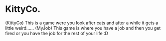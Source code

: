 # KittyCo. 
(KittyCo) This is a game were you look after cats and after a while it gets a little weird......
(MyJob) This game is where you have a job and then you get fired or you have the job for the rest of your life :D
